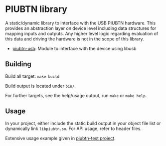 # PIUBTN library

A static/dynamic library to interface with the USB PIUBTN hardware. This provides
an abstraction layer on device level including data structures for mapping
inputs and outputs. Any higher level logic regarding evaluation of this data
and driving the hardware is not in the scope of this library.

* [piubtn-usb](src/piubtn-usb.h): Module to interface with the device using
  libusb

## Building

Build all target: `make build`

Build output is located under `bin/`.

For further targets, see the help/usage output, run `make` or `make help`.

## Usage

In your project, either include the static build output in your object file list
or dynamically link `libpiubtn.so`. For API usage, refer to header files.

Extensive usage example given in [piubtn-test project](../piubtn-test/README.md).
